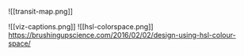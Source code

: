 ![[transit-map.png]]

![[viz-captions.png]]
![[hsl-colorspace.png]]
https://brushingupscience.com/2016/02/02/design-using-hsl-colour-space/
